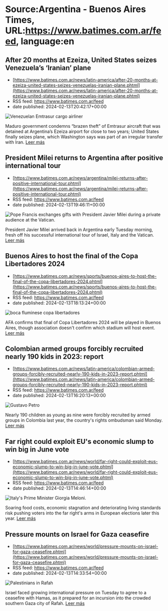 # Source:Argentina - Buenos Aires Times, URL:https://www.batimes.com.ar/feed, language:en

## After 20 months at Ezeiza, United States seizes Venezuela’s ‘Iranian’ plane
 - [https://www.batimes.com.ar/news/latin-america/after-20-months-at-ezeiza-united-states-seizes-venezuelas-iranian-plane.phtml](https://www.batimes.com.ar/news/latin-america/after-20-months-at-ezeiza-united-states-seizes-venezuelas-iranian-plane.phtml)
 - RSS feed: https://www.batimes.com.ar/feed
 - date published: 2024-02-13T20:42:17+00:00

<p><img alt="Venezuelan Emtrasur cargo airliner" src="https://fotos.perfil.com/2024/02/13/trim/540/304/venezuelan-emtrasur-cargo-airliner-1754592.jpg" /></p>Maduro government condemns “brazen theft” of Emtrasur aircraft that was detained at Argentina’s Ezeiza airport for close to two years; United States finally seizes plane, which Washington says was part of an irregular transfer with Iran. <a href="https://www.batimes.com.ar/news/latin-america/after-20-months-at-ezeiza-united-states-seizes-venezuelas-iranian-plane.phtml">Leer más</a>

## President Milei returns to Argentina after positive international tour
 - [https://www.batimes.com.ar/news/argentina/milei-returns-after-positive-international-tour.phtml](https://www.batimes.com.ar/news/argentina/milei-returns-after-positive-international-tour.phtml)
 - RSS feed: https://www.batimes.com.ar/feed
 - date published: 2024-02-13T19:46:11+00:00

<p><img alt="Pope Francis exchanges gifts with President Javier Milei during a private audience at the Vatican. " src="https://fotos.perfil.com/2024/02/12/trim/540/304/pope-francis-exchanges-gifts-with-president-javier-milei-during-a-private-audience-at-the-vatican-1754192.jpg" /></p>President Javier Milei arrived back in Argentina early Tuesday morning, fresh off his successful international tour of Israel, Italy and the Vatican. <a href="https://www.batimes.com.ar/news/argentina/milei-returns-after-positive-international-tour.phtml">Leer más</a>

## Buenos Aires to host the final of the Copa Libertadores 2024
 - [https://www.batimes.com.ar/news/sports/buenos-aires-to-host-the-final-of-the-copa-libertadores-2024.phtml](https://www.batimes.com.ar/news/sports/buenos-aires-to-host-the-final-of-the-copa-libertadores-2024.phtml)
 - RSS feed: https://www.batimes.com.ar/feed
 - date published: 2024-02-13T18:13:24+00:00

<p><img alt="boca fluminese copa libertadores" src="https://fotos.perfil.com/2023/11/05/trim/540/304/boca-fluminese-copa-libertadores-1691277.jpg" /></p>AFA confirms that final of Copa Libertadores 2024 will be played in Buenos Aires, though association doesn't confirm which stadium will host event. <a href="https://www.batimes.com.ar/news/sports/buenos-aires-to-host-the-final-of-the-copa-libertadores-2024.phtml">Leer más</a>

## Colombian armed groups forcibly recruited nearly 190 kids in 2023: report
 - [https://www.batimes.com.ar/news/latin-america/colombian-armed-groups-forcibly-recruited-nearly-190-kids-in-2023-report.phtml](https://www.batimes.com.ar/news/latin-america/colombian-armed-groups-forcibly-recruited-nearly-190-kids-in-2023-report.phtml)
 - RSS feed: https://www.batimes.com.ar/feed
 - date published: 2024-02-13T16:20:13+00:00

<p><img alt="Gustavo Petro" src="https://fotos.perfil.com/2024/02/13/trim/540/304/gustavo-petro-1754513.jpg" /></p>Nearly 190 children as young as nine were forcibly recruited by armed groups in Colombia last year, the country's rights ombudsman said Monday. <a href="https://www.batimes.com.ar/news/latin-america/colombian-armed-groups-forcibly-recruited-nearly-190-kids-in-2023-report.phtml">Leer más</a>

## Far right could exploit EU's economic slump to win big in June vote
 - [https://www.batimes.com.ar/news/world/far-right-could-exploit-eus-economic-slump-to-win-big-in-june-vote.phtml](https://www.batimes.com.ar/news/world/far-right-could-exploit-eus-economic-slump-to-win-big-in-june-vote.phtml)
 - RSS feed: https://www.batimes.com.ar/feed
 - date published: 2024-02-13T14:46:14+00:00

<p><img alt="Italy's Prime Minister Giorgia Meloni." src="https://fotos.perfil.com/2024/02/13/trim/540/304/italys-prime-minister-giorgia-meloni-1754492.jpg" /></p>Soaring food costs, economic stagnation and deteriorating living standards risk pushing voters into the far right's arms in European elections later this year. <a href="https://www.batimes.com.ar/news/world/far-right-could-exploit-eus-economic-slump-to-win-big-in-june-vote.phtml">Leer más</a>

## Pressure mounts on Israel for Gaza ceasefire
 - [https://www.batimes.com.ar/news/world/pressure-mounts-on-israel-for-gaza-ceasefire.phtml](https://www.batimes.com.ar/news/world/pressure-mounts-on-israel-for-gaza-ceasefire.phtml)
 - RSS feed: https://www.batimes.com.ar/feed
 - date published: 2024-02-13T14:33:54+00:00

<p><img alt="Palestinians in Rafah" src="https://fotos.perfil.com/2024/02/13/trim/540/304/palestinians-in-rafah-1754484.jpg" /></p>Israel faced growing international pressure on Tuesday to agree to a ceasefire with Hamas, as it prepared for an incursion into the crowded southern Gaza city of Rafah. <a href="https://www.batimes.com.ar/news/world/pressure-mounts-on-israel-for-gaza-ceasefire.phtml">Leer más</a>

